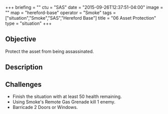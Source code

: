 +++
briefing = ""
ctu = "SAS"
date = "2015-09-26T12:37:51-04:00"
image = ""
map = "hereford-base"
operator = "Smoke"
tags = ["situation","Smoke","SAS","Hereford Base"]
title = "06 Asset Protection"
type = "situation"
+++

## Objective

Protect the asset from being assassinated.

## Description


## Challenges

* Finish the situation with at least 50 health remaining.
* Using Smoke's Remote Gas Grenade kill 1 enemy.
* Barricade 2 Doors or Windows.
